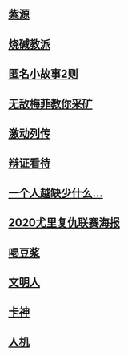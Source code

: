 ## [紫源](wall/ziyuan.md)

## [烧碱教派](wall/shaojianjiaopai.md)

## [匿名小故事2则](wall/niminggushi.md)

## [无敌梅菲教你采矿](wall/meifei.md)

## [激动列传](wall/exciting.md)

## [辩证看待](wall/bianzheng.md)

## [一个人越缺少什么...](wall/queshao.md)

## [2020尤里复仇联赛海报](wall/haibao.md)

## [喝豆浆](wall/hedoujiang.md)

## [文明人](wall/wenming.md)

## [卡神](wall/kashen.md)

## [人机](wall/renji.md)
